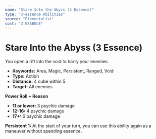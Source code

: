 ```yaml
---
name: "Stare Into the Abyss (3 Essence)"
type: "3-essence Abilities"
source: "Elementalist"
cost: "3 ESSENCE"
---
```


# Stare Into the Abyss (3 Essence)

You open a rift into the void to harry your enemies.

- **Keywords:** Area, Magic, Persistent, Ranged, Void
- **Type:** Action
- **Distance:** 4 cube within 5
- **Target:** All enemies

**Power Roll + Reason**

- **11 or lower:** 3 psychic damage
- **12-16:** 4 psychic damage
- **17+:** 6 psychic damage

**Persistent 1:** At the start of your turn, you can use this ability again as a maneuver without spending essence.
